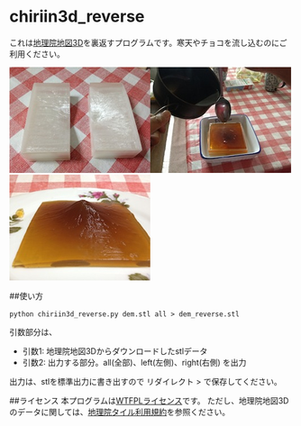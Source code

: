 chiriin3d_reverse
=================
これは[地理院地図3D](http://cyberjapandata.gsi.go.jp/3d/)を裏返すプログラムです。寒天やチョコを流し込むのにご利用ください。   

![model](model.jpg)![kanten](kanten.jpg)![mountain](mountain.jpg)   

##使い方
```
python chiriin3d_reverse.py dem.stl all > dem_reverse.stl
```

引数部分は、
- 引数1: 地理院地図3Dからダウンロードしたstlデータ
- 引数2: 出力する部分。all(全部)、left(左側)、right(右側) を出力

出力は、stlを標準出力に書き出すので リダイレクト > で保存してください。

##ライセンス
本プログラムは[WTFPLライセンス](http://ja.wikipedia.org/wiki/WTFPL)です。
ただし、地理院地図3Dのデータに関しては、[地理院タイル利用規約](http://portal.cyberjapan.jp/help/termsofuse.html)を参照ください。
